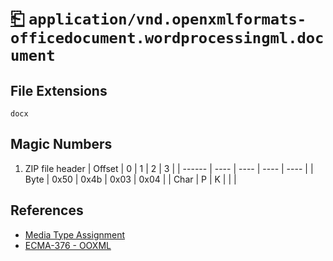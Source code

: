 # [⎗](../README.md) `application/vnd.openxmlformats-officedocument.wordprocessingml.document`

## File Extensions

`docx`

## Magic Numbers

1. ZIP file header
   | Offset | 0 | 1 | 2 | 3 |
   | ------ | ---- | ---- | ---- | ---- |
   | Byte | 0x50 | 0x4b | 0x03 | 0x04 |
   | Char | P | K | | |

## References

- [Media Type Assignment](https://www.iana.org/assignments/media-types/application/vnd.openxmlformats-officedocument.wordprocessingml.document)
- [ECMA-376 - OOXML](https://ecma-international.org/publications-and-standards/standards/ecma-376/)
